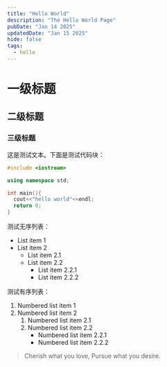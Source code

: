 ```yaml
---
title: "Hello World"
description: "The Hello World Page"
pubDate: "Jan 14 2025"
updatedDate: "Jan 15 2025"
hide: false
tags:
  - hello
---
```


# 一级标题

## 二级标题

### 三级标题

这是测试文本。下面是测试代码块：

```C++
#include <iostream>

using namespace std;

int main(){
  cout<<"hello world"<<endl;
  return 0;
}
```

测试无序列表：

- List item 1
- List item 2
  - List item 2.1
  - List item 2.2
    - List item 2.2.1
    - List item 2.2.2



测试有序列表：

1. Numbered list item 1
2. Numbered list item 2
   1. Numbered list item 2.1
   2. Numbered list item 2.2
      - Numbered list item 2.2.1
      - Numbered list item 2.2.2



> Cherish what you love, Pursue what you desire.
